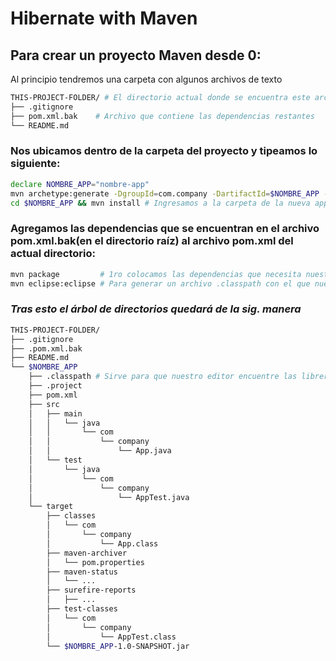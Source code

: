 # Hibernate with Maven

## Para crear un proyecto Maven desde 0:
Al principio tendremos una carpeta con algunos archivos de texto
```bash
THIS-PROJECT-FOLDER/ # El directorio actual donde se encuentra este archivo
├── .gitignore
├── pom.xml.bak    # Archivo que contiene las dependencias restantes
└── README.md
```

### Nos ubicamos dentro de la carpeta del proyecto y tipeamos lo siguiente:
```bash
declare NOMBRE_APP="nombre-app"
mvn archetype:generate -DgroupId=com.company -DartifactId=$NOMBRE_APP -DarchetypeArtifactId=maven-archetype-quickstart -Dversion=1.0-SNAPSHOT
cd $NOMBRE_APP && mvn install # Ingresamos a la carpeta de la nueva app creada y empezamos a instalar
```
### Agregamos las dependencias que se encuentran en el archivo pom.xml.bak(en el directorio raíz) al archivo pom.xml del actual directorio:
```bash
mvn package         # 1ro colocamos las dependencias que necesita nuestro proyecto y luego ejecutamos el comando.
mvn eclipse:eclipse # Para generar un archivo .classpath con el que nuestro editor de texto o IDE(Eclipse y VSCode) puede encontrar las dependencias descargadas
```

### ___Tras esto el árbol de directorios quedará de la sig. manera___
```bash
THIS-PROJECT-FOLDER/
├── .gitignore
├── .pom.xml.bak
├── README.md
└── $NOMBRE_APP
    ├── .classpath # Sirve para que nuestro editor encuentre las librerias y nuestro proyecto
    ├── .project
    ├── pom.xml
    ├── src
    │   ├── main
    │   │   └── java
    │   │       └── com
    │   │           └── company
    │   │               └── App.java
    │   └── test
    │       └── java
    │           └── com
    │               └── company
    │                   └── AppTest.java
    └── target
        ├── classes
        │   └── com
        │       └── company
        │           └── App.class
        ├── maven-archiver
        │   └── pom.properties
        ├── maven-status
        │   └── ...
        ├── surefire-reports
        │   ├── ...
        ├── test-classes
        │   └── com
        │       └── company
        │           └── AppTest.class
        └── $NOMBRE_APP-1.0-SNAPSHOT.jar
```
